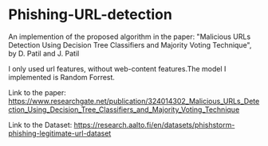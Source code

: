 # Phishing-URL-detection
An implemention of the proposed algorithm in the paper: 
"Malicious URLs Detection Using Decision Tree Classifiers and Majority Voting Technique", by D. Patil and J. Patil

I only used url features, without web-content features.The model I implemented is Random Forrest.


Link to the paper: https://www.researchgate.net/publication/324014302_Malicious_URLs_Detection_Using_Decision_Tree_Classifiers_and_Majority_Voting_Technique

Link to the Dataset: https://research.aalto.fi/en/datasets/phishstorm-phishing-legitimate-url-dataset
